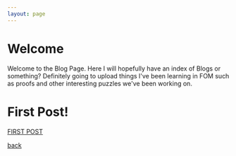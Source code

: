 ```yaml
---
layout: page
---
```


# Welcome
Welcome to the Blog Page. Here I will hopefully have an index of Blogs or something? Definitely going to upload things I've been learning in FOM such as proofs and other interesting puzzles we've been working on. 

# First Post!
[FIRST POST](_posts/2022-February-23rd-First.md.html)

[back](./)

